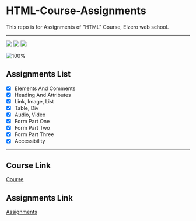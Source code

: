 # HTML-Course-Assignments
This repo is for Assignments of "HTML" Course, Elzero web school.

---

<img src="https://img.shields.io/badge/Total%20Number%20Of%20Hours%20For%20This%20Course-4h12m-blue">

<img src="https://img.shields.io/badge/Total%20Number%20Of%20Lessons%20For%20This%20Course-37 Lesson-orange">

<img src="https://img.shields.io/badge/Total%20Number%20Of%20Assignments%20For%20This%20Course-33 Assignment-blue">

![100%](https://progress-bar.dev/100/?title=Done)
<br />

## Assignments List
- [x] Elements And Comments
- [x] Heading And Attributes
- [x] Link, Image, List
- [x] Table, Div
- [x] Audio, Video
- [x] Form Part One
- [x] Form Part Two
- [x] Form Part Three
- [x] Accessibility

---

## Course Link
[Course](https://www.youtube.com/playlist?list=PLDoPjvoNmBAw_t_XWUFbBX-c9MafPk9ji)

## Assignments Link
[Assignments](https://elzero.org/category/assignments/html-assignments/)
